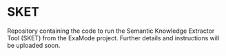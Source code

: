 # SKET

Repository containing the code to run the Semantic Knowledge Extractor Tool (SKET) from the ExaMode project. 
Further details and instructions will be uploaded soon.
